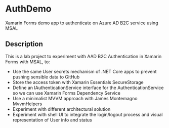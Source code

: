 # AuthDemo
Xamarin Forms demo app to authenticate on Azure AD B2C service using MSAL

## Description
This is a lab project to experiment with AAD B2C Authentication in Xamarin Forms with MSAL, to:

- Use the same User secrets mechanism of .NET Core apps to prevent pushing sensible data to GitHub 
- Store the access token with Xamarin Essentials SecureStorage
- Define an IAuthenticationService interface for the AuthenticationService so we can use Xamarin Forms Dependency Service
- Use a minimalist MVVM approach with James Montemagno MvvmHelpers
- Experiment with different architectural solution
- Experiment with shell UI to integrate the login/logout process and visual representation of User info and status


